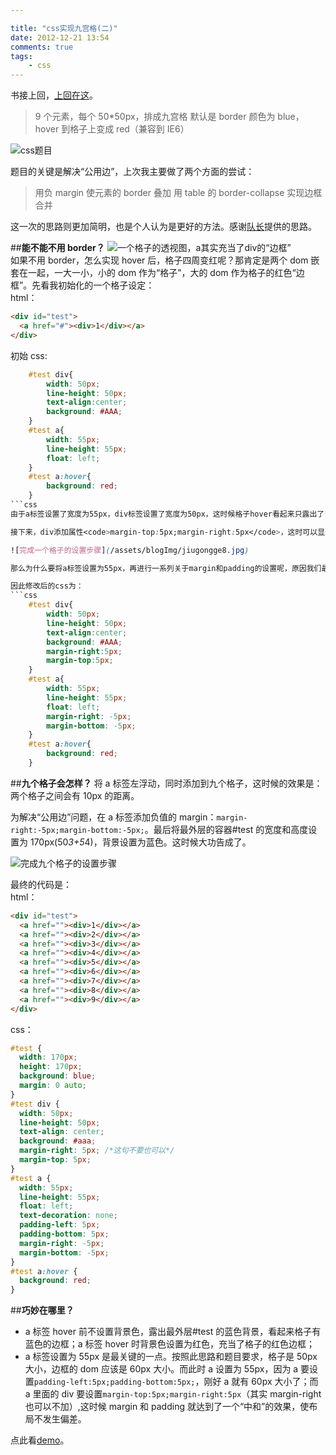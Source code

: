 ```yaml
---

title: "css实现九宫格(二)"
date: 2012-12-21 13:54
comments: true
tags: 
	- css
---
```


书接上回，[上回在这](http://litten.github.com/2012/12/14/css-jiugongge/)。

> 9 个元素，每个 50\*50px，排成九宫格
> 默认是 border 颜色为 blue，hover 到格子上变成 red（兼容到 IE6）

![css题目](/assets/blogImg/jiugongge1.jpg)

题目的关键是解决“公用边”，上次我主要做了两个方面的尝试：

> 用负 margin 使元素的 border 叠加
> 用 table 的 border-collapse 实现边框合并

这一次的思路则更加简明，也是个人认为是更好的方法。感谢[队长](http://weibo.com/u/1666828424)提供的思路。

<!-- more -->

##**能不能不用 border？**
![一个格子的透视图，a其实充当了div的“边框”](/assets/blogImg/jiugongge10.jpg)  
如果不用 border，怎么实现 hover 后，格子四周变红呢？那肯定是两个 dom 嵌套在一起，一大一小，小的 dom 作为“格子”，大的 dom 作为格子的红色“边框”。先看我初始化的一个格子设定：  
html：

```html
<div id="test">
  <a href="#"><div>1</div></a>
</div>
```

初始 css:

````css
	#test div{
		width: 50px;
		line-height: 50px;
		text-align:center;
		background: #AAA;
	}
	#test a{
		width: 55px;
		line-height: 55px;
		float: left;
	}
	#test a:hover{
		background: red;
	}
```css
由于a标签设置了宽度为55px，div标签设置了宽度为50px，这时候格子hover看起来只露出了**右边**的5px红色部分。

接下来，div添加属性<code>margin-top:5px;margin-right:5px</code>，这时可以显示**上部**的5px边框。再接着，在div的容器，也就是a标签设置<code>padding-left:5px;padding-bottom:5px;</code>，使格子**左边框**和**下边框**都显示出来。

![完成一个格子的设置步骤](/assets/blogImg/jiugongge8.jpg)

那么为什么要将a标签设置为55px，再进行一系列关于margin和padding的设置呢，原因我们最后再说。

因此修改后的css为：
```css
	#test div{
		width: 50px;
		line-height: 50px;
		text-align:center;
		background: #AAA;
		margin-right:5px;
		margin-top:5px;
	}
	#test a{
		width: 55px;
		line-height: 55px;
		float: left;
		margin-right: -5px;
		margin-bottom: -5px;
	}
	#test a:hover{
		background: red;
	}
````

##**九个格子会怎样？**
将 a 标签左浮动，同时添加到九个格子，这时候的效果是：两个格子之间会有 10px 的距离。

为解决“公用边”问题，在 a 标签添加负值的 margin：<code>margin-right:-5px;margin-bottom:-5px;</code>。最后将最外层的容器#test 的宽度和高度设置为 170px(50*3+5*4)，背景设置为蓝色。这时候大功告成了。

![完成九个格子的设置步骤](/assets/blogImg/jiugongge9.jpg)

最终的代码是：  
html：

```html
<div id="test">
  <a href=""><div>1</div></a>
  <a href=""><div>2</div></a>
  <a href=""><div>3</div></a>
  <a href=""><div>4</div></a>
  <a href=""><div>5</div></a>
  <a href=""><div>6</div></a>
  <a href=""><div>7</div></a>
  <a href=""><div>8</div></a>
  <a href=""><div>9</div></a>
</div>
```

css：

```css
#test {
  width: 170px;
  height: 170px;
  background: blue;
  margin: 0 auto;
}
#test div {
  width: 50px;
  line-height: 50px;
  text-align: center;
  background: #aaa;
  margin-right: 5px; /*这句不要也可以*/
  margin-top: 5px;
}
#test a {
  width: 55px;
  line-height: 55px;
  float: left;
  text-decoration: none;
  padding-left: 5px;
  padding-bottom: 5px;
  margin-right: -5px;
  margin-bottom: -5px;
}
#test a:hover {
  background: red;
}
```

##**巧妙在哪里？**

- a 标签 hover 前不设置背景色，露出最外层#test 的蓝色背景，看起来格子有蓝色的边框；a 标签 hover 时背景色设置为红色，充当了格子的红色边框；
- a 标签设置为 55px 是最关键的一点。按照此思路和题目要求，格子是 50px 大小，边框的 dom 应该是 60px 大小。而此时 a 设置为 55px，因为 a 要设置<code>padding-left:5px;padding-bottom:5px;</code>，刚好 a 就有 60px 大小了；而 a 里面的 div 要设置<code>margin-top:5px;margin-right:5px</code>（其实 margin-right 也可以不加）,这时候 margin 和 padding 就达到了一个“中和”的效果，使布局不发生偏差。

点此看[demo](/assets/demo/jiugongge_demo2.html)。
